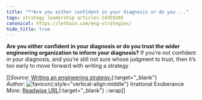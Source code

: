 ```yaml
---
title: "**Are you either confident in your diagnosis or do you ..."
tags: strategy leadership articles-24359205
canonical: https://lethain.com/eng-strategies/
hide_title: true
---
```


**Are you either confident in your diagnosis or do you trust the wider engineering organization to inform your diagnosis?** If you’re not confident in your diagnosis, and you’re still not sure whose judgment to trust, then it’s too early to move forward with writing a strategy


[[_Source_: [Writing an engineering strategy.](https://lethain.com/eng-strategies/){:target="_blank"}<br>
_Author_: ![favicon](https://s2.googleusercontent.com/s2/favicons?domain=lethain.com){:style="vertical-align:middle"} Irrational Exuberance<br>
_More_: [Readwise URL](https://readwise.io/open/475687182){:target="_blank"}
::wrap]]